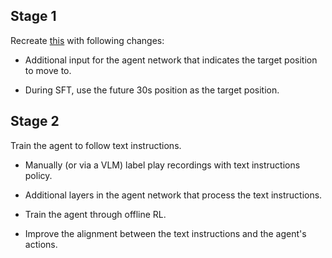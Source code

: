 ## Stage 1

Recreate [this](https://github.com/TeaPearce/Counter-Strike_Behavioural_Cloning) with following changes:

- Additional input for the agent network that indicates the target position to move to.

- During SFT, use the future 30s position as the target position.

## Stage 2

Train the agent to follow text instructions.

- Manually (or via a VLM) label play recordings with text instructions policy.

- Additional layers in the agent network that process the text instructions.

- Train the agent through offline RL.

- Improve the alignment between the text instructions and the agent's actions.
